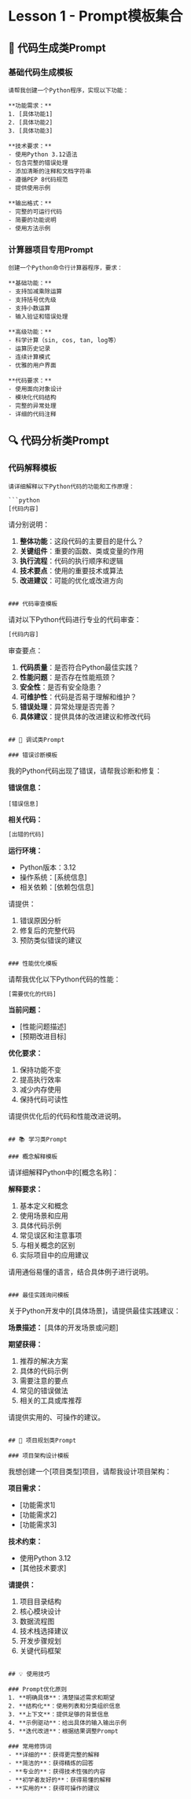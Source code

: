 # Lesson 1 - Prompt模板集合

## 🎯 代码生成类Prompt

### 基础代码生成模板
```
请帮我创建一个Python程序，实现以下功能：

**功能需求：**
1. [具体功能1]
2. [具体功能2]
3. [具体功能3]

**技术要求：**
- 使用Python 3.12语法
- 包含完整的错误处理
- 添加清晰的注释和文档字符串
- 遵循PEP 8代码规范
- 提供使用示例

**输出格式：**
- 完整的可运行代码
- 简要的功能说明
- 使用方法示例
```

### 计算器项目专用Prompt
```
创建一个Python命令行计算器程序，要求：

**基础功能：**
- 支持加减乘除运算
- 支持括号优先级
- 支持小数运算
- 输入验证和错误处理

**高级功能：**
- 科学计算（sin, cos, tan, log等）
- 运算历史记录
- 连续计算模式
- 优雅的用户界面

**代码要求：**
- 使用面向对象设计
- 模块化代码结构
- 完整的异常处理
- 详细的代码注释
```

## 🔍 代码分析类Prompt

### 代码解释模板
```
请详细解释以下Python代码的功能和工作原理：

```python
[代码内容]
```

请分别说明：
1. **整体功能**：这段代码的主要目的是什么？
2. **关键组件**：重要的函数、类或变量的作用
3. **执行流程**：代码的执行顺序和逻辑
4. **技术要点**：使用的重要技术或算法
5. **改进建议**：可能的优化或改进方向
```

### 代码审查模板
```
请对以下Python代码进行专业的代码审查：

```python
[代码内容]
```

审查要点：
1. **代码质量**：是否符合Python最佳实践？
2. **性能问题**：是否存在性能瓶颈？
3. **安全性**：是否有安全隐患？
4. **可维护性**：代码是否易于理解和维护？
5. **错误处理**：异常处理是否完善？
6. **具体建议**：提供具体的改进建议和修改代码
```

## 🐛 调试类Prompt

### 错误诊断模板
```
我的Python代码出现了错误，请帮我诊断和修复：

**错误信息：**
```
[错误信息]
```

**相关代码：**
```python
[出错的代码]
```

**运行环境：**
- Python版本：3.12
- 操作系统：[系统信息]
- 相关依赖：[依赖包信息]

请提供：
1. 错误原因分析
2. 修复后的完整代码
3. 预防类似错误的建议
```

### 性能优化模板
```
请帮我优化以下Python代码的性能：

```python
[需要优化的代码]
```

**当前问题：**
- [性能问题描述]
- [预期改进目标]

**优化要求：**
1. 保持功能不变
2. 提高执行效率
3. 减少内存使用
4. 保持代码可读性

请提供优化后的代码和性能改进说明。
```

## 📚 学习类Prompt

### 概念解释模板
```
请详细解释Python中的[概念名称]：

**解释要求：**
1. 基本定义和概念
2. 使用场景和应用
3. 具体代码示例
4. 常见误区和注意事项
5. 与相关概念的区别
6. 实际项目中的应用建议

请用通俗易懂的语言，结合具体例子进行说明。
```

### 最佳实践询问模板
```
关于Python开发中的[具体场景]，请提供最佳实践建议：

**场景描述：**
[具体的开发场景或问题]

**期望获得：**
1. 推荐的解决方案
2. 具体的代码示例
3. 需要注意的要点
4. 常见的错误做法
5. 相关的工具或库推荐

请提供实用的、可操作的建议。
```

## 🎨 项目规划类Prompt

### 项目架构设计模板
```
我想创建一个[项目类型]项目，请帮我设计项目架构：

**项目需求：**
- [功能需求1]
- [功能需求2]
- [功能需求3]

**技术约束：**
- 使用Python 3.12
- [其他技术要求]

**请提供：**
1. 项目目录结构
2. 核心模块设计
3. 数据流程图
4. 技术栈选择建议
5. 开发步骤规划
6. 关键代码框架
```

## 💡 使用技巧

### Prompt优化原则
1. **明确具体**：清楚描述需求和期望
2. **结构化**：使用列表和分类组织信息
3. **上下文**：提供足够的背景信息
4. **示例驱动**：给出具体的输入输出示例
5. **迭代改进**：根据结果调整Prompt

### 常用修饰词
- **详细的**：获得更完整的解释
- **简洁的**：获得精炼的回答
- **专业的**：获得技术性强的内容
- **初学者友好的**：获得易懂的解释
- **实用的**：获得可操作的建议
```